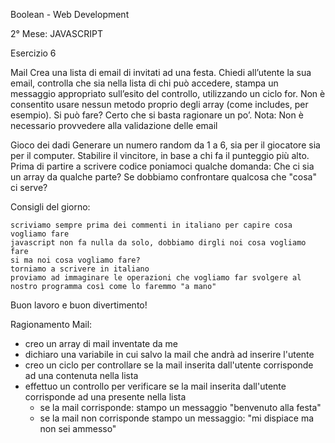 Boolean - Web Development

2° Mese: JAVASCRIPT

Esercizio 6

Mail
Crea una lista di email di invitati ad una festa. Chiedi all’utente la sua email, controlla che sia nella lista di chi può accedere, stampa un messaggio appropriato sull’esito del controllo, utilizzando un ciclo for. Non è consentito usare nessun metodo proprio degli array (come includes, per esempio). Si può fare? Certo che si basta ragionare un po’. Nota: Non è necessario provvedere alla validazione delle email

Gioco dei dadi
Generare un numero random da 1 a 6, sia per il giocatore sia per il computer. Stabilire il vincitore, in base a chi fa il punteggio più alto.
Prima di partire a scrivere codice poniamoci qualche domanda: Che ci sia un array da qualche parte? Se dobbiamo confrontare qualcosa che "cosa" ci serve?

Consigli del giorno:

    scriviamo sempre prima dei commenti in italiano per capire cosa vogliamo fare
    javascript non fa nulla da solo, dobbiamo dirgli noi cosa vogliamo fare
    si ma noi cosa vogliamo fare?
    torniamo a scrivere in italiano
    proviamo ad immaginare le operazioni che vogliamo far svolgere al nostro programma così come lo faremmo "a mano"

Buon lavoro e buon divertimento!

Ragionamento Mail:

- creo un array di mail inventate da me
- dichiaro una variabile in cui salvo la mail che andrà ad inserire l'utente
- creo un ciclo per controllare se la mail inserita dall'utente corrisponde ad una contenuta nella lista
- effettuo un controllo per verificare se la mail inserita dall'utente corrisponde ad una presente nella lista 
    - se la mail corrisponde: stampo un messaggio "benvenuto alla festa"
    - se la mail non corrisponde stampo un messaggio: "mi dispiace ma non sei ammesso"